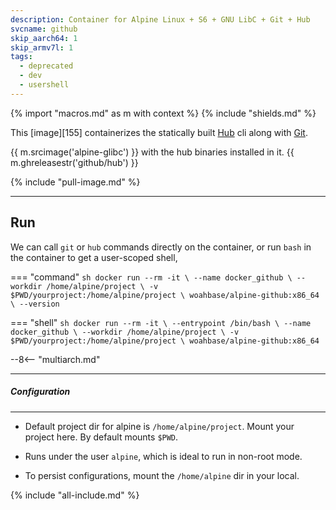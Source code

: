 ```yaml
---
description: Container for Alpine Linux + S6 + GNU LibC + Git + Hub
svcname: github
skip_aarch64: 1
skip_armv7l: 1
tags:
  - deprecated
  - dev
  - usershell
---
```


{% import "macros.md" as m with context %}
{% include "shields.md" %}

This [image][155] containerizes the statically built [Hub][1]
cli along with [Git][2].

{{ m.srcimage('alpine-glibc') }} with the hub binaries installed in
it. {{ m.ghreleasestr('github/hub') }}

{% include "pull-image.md" %}

---
Run
---

We can call `git` or `hub` commands directly on the container, or
run `bash` in the container to get a user-scoped shell,

=== "command"
    ``` sh
    docker run --rm -it \
      --name docker_github \
      --workdir /home/alpine/project \
      -v $PWD/yourproject:/home/alpine/project \
    woahbase/alpine-github:x86_64 \
      --version
    ```

=== "shell"
    ``` sh
    docker run --rm -it \
      --entrypoint /bin/bash \
      --name docker_github \
      --workdir /home/alpine/project \
      -v $PWD/yourproject:/home/alpine/project \
    woahbase/alpine-github:x86_64
    ```

--8<-- "multiarch.md"

---
##### Configuration
---

* Default project dir for alpine is `/home/alpine/project`. Mount
  your project here. By default mounts `$PWD`.

* Runs under the user `alpine`, which is ideal to run in
  non-root mode.

* To persist configurations, mount the `/home/alpine` dir in your
  local.

[1]: http://hub.github.com/
[2]: https://git-scm.com/

{% include "all-include.md" %}
